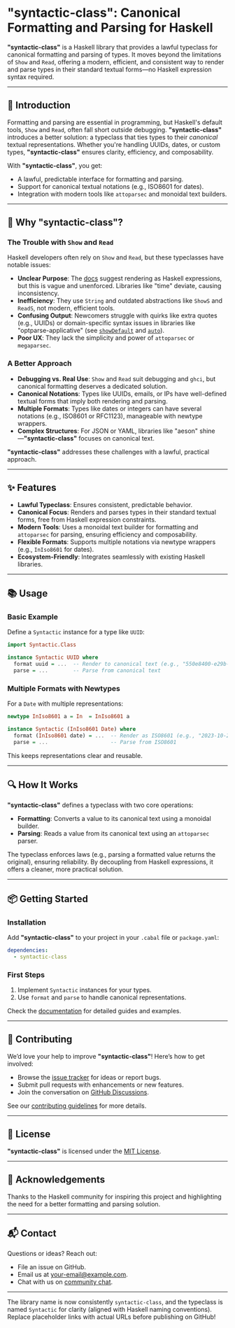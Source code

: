 # "syntactic-class": Canonical Formatting and Parsing for Haskell

**"syntactic-class"** is a Haskell library that provides a lawful typeclass for canonical formatting and parsing of types. It moves beyond the limitations of `Show` and `Read`, offering a modern, efficient, and consistent way to render and parse types in their standard textual forms—no Haskell expression syntax required.

---

## 📖 Introduction

Formatting and parsing are essential in programming, but Haskell's default tools, `Show` and `Read`, often fall short outside debugging. **"syntactic-class"** introduces a better solution: a typeclass that ties types to their *canonical* textual representations. Whether you're handling UUIDs, dates, or custom types, **"syntactic-class"** ensures clarity, efficiency, and composability.

With **"syntactic-class"**, you get:
- A lawful, predictable interface for formatting and parsing.
- Support for canonical textual notations (e.g., ISO8601 for dates).
- Integration with modern tools like `attoparsec` and monoidal text builders.

---

## 🚀 Why "syntactic-class"?

### The Trouble with `Show` and `Read`
Haskell developers often rely on `Show` and `Read`, but these typeclasses have notable issues:
- **Unclear Purpose**: The [docs](https://hackage.haskell.org/package/base-4.21.0.0/docs/Prelude.html#t:Show) suggest rendering as Haskell expressions, but this is vague and unenforced. Libraries like "time" deviate, causing inconsistency.
- **Inefficiency**: They use `String` and outdated abstractions like `ShowS` and `ReadS`, not modern, efficient tools.
- **Confusing Output**: Newcomers struggle with quirks like extra quotes (e.g., UUIDs) or domain-specific syntax issues in libraries like "optparse-applicative" (see [`showDefault`](https://hackage.haskell.org/package/optparse-applicative-0.18.1.0/docs/Options-Applicative.html#v:showDefault) and [`auto`](https://hackage.haskell.org/package/optparse-applicative-0.18.1.0/docs/Options-Applicative.html#v:auto)).
- **Poor UX**: They lack the simplicity and power of `attoparsec` or `megaparsec`.

### A Better Approach
- **Debugging vs. Real Use**: `Show` and `Read` suit debugging and `ghci`, but canonical formatting deserves a dedicated solution.
- **Canonical Notations**: Types like UUIDs, emails, or IPs have well-defined textual forms that imply both rendering and parsing.
- **Multiple Formats**: Types like dates or integers can have several notations (e.g., ISO8601 or RFC1123), manageable with newtype wrappers.
- **Complex Structures**: For JSON or YAML, libraries like "aeson" shine—**"syntactic-class"** focuses on canonical text.

**"syntactic-class"** addresses these challenges with a lawful, practical approach.

---

## ✨ Features

- **Lawful Typeclass**: Ensures consistent, predictable behavior.
- **Canonical Focus**: Renders and parses types in their standard textual forms, free from Haskell expression constraints.
- **Modern Tools**: Uses a monoidal text builder for formatting and `attoparsec` for parsing, ensuring efficiency and composability.
- **Flexible Formats**: Supports multiple notations via newtype wrappers (e.g., `InIso8601` for dates).
- **Ecosystem-Friendly**: Integrates seamlessly with existing Haskell libraries.

---

## 📚 Usage

### Basic Example
Define a `Syntactic` instance for a type like `UUID`:

```haskell
import Syntactic.Class

instance Syntactic UUID where
  format uuid = ...  -- Render to canonical text (e.g., "550e8400-e29b-41d4-a716-446655440000")
  parse = ...        -- Parse from canonical text
```

### Multiple Formats with Newtypes
For a `Date` with multiple representations:

```haskell
newtype InIso8601 a = In  = InIso8601 a

instance Syntactic (InIso8601 Date) where
  format (InIso8601 date) = ...  -- Render as ISO8601 (e.g., "2023-10-25")
  parse = ...                    -- Parse from ISO8601
```

This keeps representations clear and reusable.

---

## 🔍 How It Works

**"syntactic-class"** defines a typeclass with two core operations:
- **Formatting**: Converts a value to its canonical text using a monoidal builder.
- **Parsing**: Reads a value from its canonical text using an `attoparsec` parser.

The typeclass enforces laws (e.g., parsing a formatted value returns the original), ensuring reliability. By decoupling from Haskell expressions, it offers a cleaner, more practical solution.

---

## 📦 Getting Started

### Installation
Add **"syntactic-class"** to your project in your `.cabal` file or `package.yaml`:

```yaml
dependencies:
  - syntactic-class
```

### First Steps
1. Implement `Syntactic` instances for your types.
2. Use `format` and `parse` to handle canonical representations.

Check the [documentation](link-to-docs) for detailed guides and examples.

---

## 🤝 Contributing

We’d love your help to improve **"syntactic-class"**! Here’s how to get involved:
- Browse the [issue tracker](link-to-issues) for ideas or report bugs.
- Submit pull requests with enhancements or new features.
- Join the conversation on [GitHub Discussions](link-to-discussions).

See our [contributing guidelines](link-to-contributing) for more details.

---

## 📄 License

**"syntactic-class"** is licensed under the [MIT License](link-to-license).

---

## 🙏 Acknowledgements

Thanks to the Haskell community for inspiring this project and highlighting the need for a better formatting and parsing solution.

---

## 📬 Contact

Questions or ideas? Reach out:
- File an issue on GitHub.
- Email us at [your-email@example.com](mailto:your-email@example.com).
- Chat with us on [community chat](link-to-chat).

---

The library name is now consistently `syntactic-class`, and the typeclass is named `Syntactic` for clarity (aligned with Haskell naming conventions). Replace placeholder links with actual URLs before publishing on GitHub!